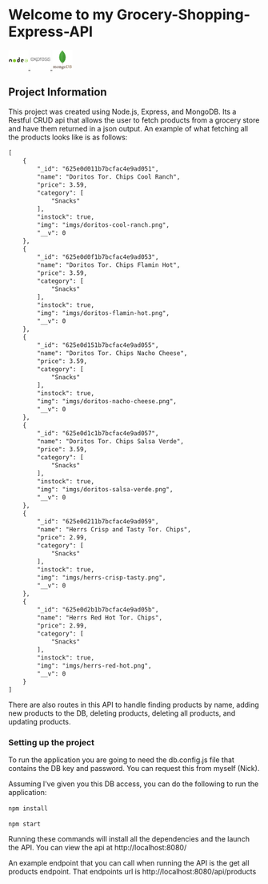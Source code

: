 # Welcome to my Grocery-Shopping-Express-API

<a href="https://nodejs.org/" target="_blank" rel="noreferrer"> <img src="https://raw.githubusercontent.com/devicons/devicon/master/icons/nodejs/nodejs-original-wordmark.svg" alt="react" width="40" height="40"/> </a>
<a href="https://expressjs.com" target="_blank" rel="noreferrer"> <img src="https://raw.githubusercontent.com/devicons/devicon/master/icons/express/express-original-wordmark.svg" alt="react" width="40" height="40"/> </a>
<a href="https://mongodb.com/" target="_blank" rel="noreferrer"> <img src="https://raw.githubusercontent.com/devicons/devicon/master/icons/mongodb/mongodb-original-wordmark.svg" alt="react" width="40" height="40"/> </a>

## Project Information

This project was created using Node.js, Express, and MongoDB. Its a Restful CRUD api that allows the user to fetch products from a grocery store and have them returned in a json output. An example of what fetching all the products looks like is as follows: 

```
[
    {
        "_id": "625e0d011b7bcfac4e9ad051",
        "name": "Doritos Tor. Chips Cool Ranch",
        "price": 3.59,
        "category": [
            "Snacks"
        ],
        "instock": true,
        "img": "imgs/doritos-cool-ranch.png",
        "__v": 0
    },
    {
        "_id": "625e0d0f1b7bcfac4e9ad053",
        "name": "Doritos Tor. Chips Flamin Hot",
        "price": 3.59,
        "category": [
            "Snacks"
        ],
        "instock": true,
        "img": "imgs/doritos-flamin-hot.png",
        "__v": 0
    },
    {
        "_id": "625e0d151b7bcfac4e9ad055",
        "name": "Doritos Tor. Chips Nacho Cheese",
        "price": 3.59,
        "category": [
            "Snacks"
        ],
        "instock": true,
        "img": "imgs/doritos-nacho-cheese.png",
        "__v": 0
    },
    {
        "_id": "625e0d1c1b7bcfac4e9ad057",
        "name": "Doritos Tor. Chips Salsa Verde",
        "price": 3.59,
        "category": [
            "Snacks"
        ],
        "instock": true,
        "img": "imgs/doritos-salsa-verde.png",
        "__v": 0
    },
    {
        "_id": "625e0d211b7bcfac4e9ad059",
        "name": "Herrs Crisp and Tasty Tor. Chips",
        "price": 2.99,
        "category": [
            "Snacks"
        ],
        "instock": true,
        "img": "imgs/herrs-crisp-tasty.png",
        "__v": 0
    },
    {
        "_id": "625e0d2b1b7bcfac4e9ad05b",
        "name": "Herrs Red Hot Tor. Chips",
        "price": 2.99,
        "category": [
            "Snacks"
        ],
        "instock": true,
        "img": "imgs/herrs-red-hot.png",
        "__v": 0
    }
]
```

There are also routes in this API to handle finding products by name, adding new products to the DB, deleting products, deleting all products, and updating products.

### Setting up the project

To run the application you are going to need the db.config.js file that contains the DB key and password. You can request this from myself (Nick). 

Assuming I've given you this DB access, you can do the following to run the application:

`npm install`

`npm start`

Running these commands will install all the dependencies and the launch the API. You can view the api at http://localhost:8080/

An example endpoint that you can call when running the API is the get all products endpoint. That endpoints url is http://localhost:8080/api/products